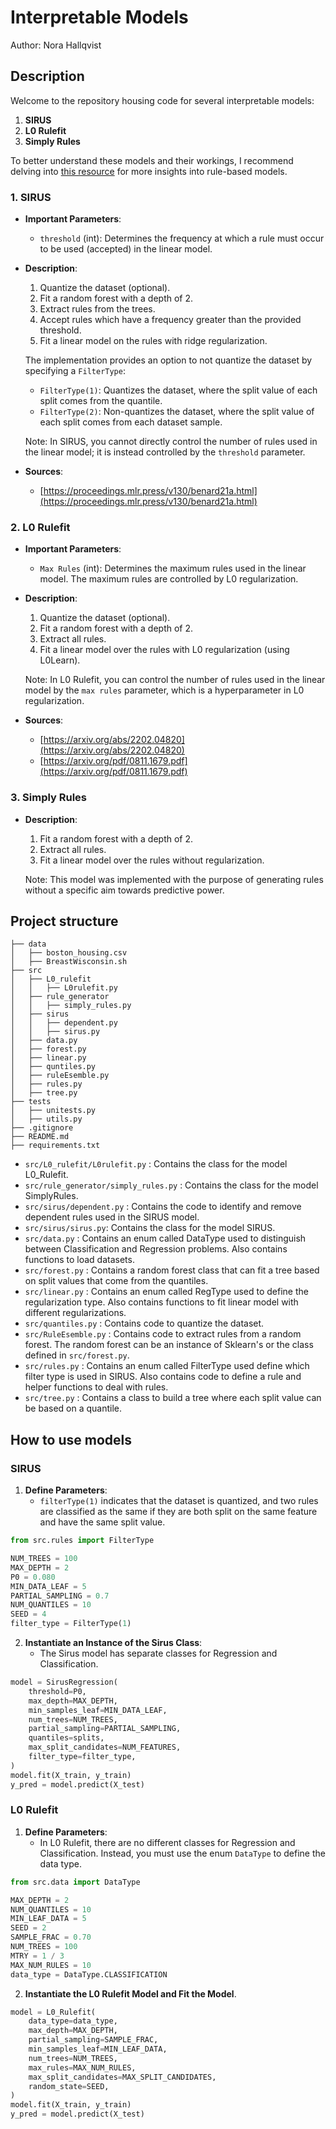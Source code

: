 # Interpretable Models
Author: Nora Hallqvist

## Description
Welcome to the repository housing code for several interpretable models:

1. **SIRUS**
2. **L0 Rulefit**
3. **Simply Rules**

To better understand these models and their workings, I recommend delving into [this resource](https://christophm.github.io/interpretable-ml-book/rulefit.html) for more insights into rule-based models.

### 1. SIRUS

- **Important Parameters**: 
    - `threshold` (int): Determines the frequency at which a rule must occur to be used (accepted) in the linear model.

- **Description**:
    1. Quantize the dataset (optional).
    2. Fit a random forest with a depth of 2.
    3. Extract rules from the trees.
    4. Accept rules which have a frequency greater than the provided threshold.
    5. Fit a linear model on the rules with ridge regularization.

    The implementation provides an option to not quantize the dataset by specifying a `FilterType`:
    - `FilterType(1)`: Quantizes the dataset, where the split value of each split comes from the quantile.
    - `FilterType(2)`: Non-quantizes the dataset, where the split value of each split comes from each dataset sample.

    Note: In SIRUS, you cannot directly control the number of rules used in the linear model; it is instead controlled by the `threshold` parameter.

- **Sources**: 
    - [https://proceedings.mlr.press/v130/benard21a.html](https://proceedings.mlr.press/v130/benard21a.html)

### 2. L0 Rulefit

- **Important Parameters**:
    - `Max Rules` (int): Determines the maximum rules used in the linear model. The maximum rules are controlled by L0 regularization.

- **Description**:
    1. Quantize the dataset (optional).
    2. Fit a random forest with a depth of 2.
    3. Extract all rules.
    4. Fit a linear model over the rules with L0 regularization (using L0Learn).

    Note: In L0 Rulefit, you can control the number of rules used in the linear model by the `max rules` parameter, which is a hyperparameter in L0 regularization.

- **Sources**: 
    - [https://arxiv.org/abs/2202.04820](https://arxiv.org/abs/2202.04820)
    - [https://arxiv.org/pdf/0811.1679.pdf](https://arxiv.org/pdf/0811.1679.pdf)

### 3. Simply Rules

- **Description**:
    1. Fit a random forest with a depth of 2.
    2. Extract all rules.
    3. Fit a linear model over the rules without regularization.

    Note: This model was implemented with the purpose of generating rules without a specific aim towards predictive power. 

## Project structure 

```
├── data
│   ├── boston_housing.csv
│   ├── BreastWisconsin.sh
├── src
│   ├── L0_rulefit
│   │   ├── L0rulefit.py
│   ├── rule_generator
│   │   ├── simply_rules.py
│   ├── sirus
│   │   ├── dependent.py
│   │   ├── sirus.py
│   ├── data.py
│   ├── forest.py
│   ├── linear.py
│   ├── quntiles.py
│   ├── ruleEsemble.py
│   ├── rules.py
│   ├── tree.py
├── tests
│   ├── unitests.py
│   ├── utils.py
├── .gitignore
├── README.md
├── requirements.txt
```

* `src/L0_rulefit/L0rulefit.py` : Contains the class for the model L0_Rulefit.
* `src/rule_generator/simply_rules.py` : Contains the class for the model SimplyRules.
* `src/sirus/dependent.py` : Contains the code to identify and remove dependent rules used in the SIRUS model.
* `src/sirus/sirus.py`: Contains the class for the model SIRUS.
* `src/data.py` : Contains an enum called DataType used to distinguish between Classification and Regression problems. Also contains functions to load datasets.
* `src/forest.py` : Contains a random forest class that can fit a tree based on split values that come from the quantiles.
* `src/linear.py` : Contains an enum called RegType used to define the regularization type. Also contains functions to fit linear model with different regularizations.
* `src/quantiles.py` : Contains code to quantize the dataset.
* `src/RuleEsemble.py` : Contains code to extract rules from a random forest. The random forest can be an instance of Sklearn's or the class defined in `src/forest.py`.
* `src/rules.py` : Contains an enum called FilterType used define which filter type is used in SIRUS. Also contains code to define a rule and helper functions to deal with rules.
* `src/tree.py` : Contains a class to build a tree where each split value can be based on a quantile.


## How to use models

### SIRUS

1. **Define Parameters**: 
   - `filterType(1)` indicates that the dataset is quantized, and two rules are classified as the same if they are both split on the same feature and have the same split value.

```python 
from src.rules import FilterType

NUM_TREES = 100
MAX_DEPTH = 2
P0 = 0.080
MIN_DATA_LEAF = 5
PARTIAL_SAMPLING = 0.7
NUM_QUANTILES = 10
SEED = 4
filter_type = FilterType(1)  
```

2. **Instantiate an Instance of the Sirus Class**: 
   - The Sirus model has separate classes for Regression and Classification.

```python
model = SirusRegression(
    threshold=P0,
    max_depth=MAX_DEPTH,
    min_samples_leaf=MIN_DATA_LEAF,
    num_trees=NUM_TREES,
    partial_sampling=PARTIAL_SAMPLING,
    quantiles=splits,
    max_split_candidates=NUM_FEATURES,
    filter_type=filter_type,
)
model.fit(X_train, y_train)
y_pred = model.predict(X_test)
```

### L0 Rulefit

1. **Define Parameters**: 
   - In L0 Rulefit, there are no different classes for Regression and Classification. Instead, you must use the enum `DataType` to define the data type.

```python
from src.data import DataType

MAX_DEPTH = 2
NUM_QUANTILES = 10
MIN_LEAF_DATA = 5
SEED = 2
SAMPLE_FRAC = 0.70
NUM_TREES = 100
MTRY = 1 / 3
MAX_NUM_RULES = 10
data_type = DataType.CLASSIFICATION
```

2. **Instantiate the L0 Rulefit Model and Fit the Model**. 

```python
model = L0_Rulefit(
    data_type=data_type,
    max_depth=MAX_DEPTH,
    partial_sampling=SAMPLE_FRAC,
    min_samples_leaf=MIN_LEAF_DATA,
    num_trees=NUM_TREES,
    max_rules=MAX_NUM_RULES,
    max_split_candidates=MAX_SPLIT_CANDIDATES,
    random_state=SEED,
)
model.fit(X_train, y_train)
y_pred = model.predict(X_test)
```
